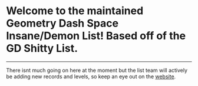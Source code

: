 # Welcome to the maintained Geometry Dash Space Insane/Demon List! Based off of the GD Shitty List.
---
There isnt much going on here at the moment but the list team will actively be adding new records and levels, so keep an eye out on the [website]().
